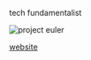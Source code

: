 tech fundamentalist

![project euler](https://projecteuler.net/profile/404salad.png)

[website](https://404salad.vercel.app#links)

